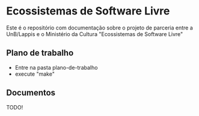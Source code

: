 Ecossistemas de Software Livre
==============================

Este é o repositório com documentação sobre o projeto de parceria entre a
UnB/Lappis e o Ministério da Cultura "Ecossistemas de Software Livre"


## Plano de trabalho

* Entre na pasta plano-de-trabalho
* execute "make"


## Documentos

TODO!